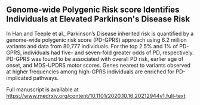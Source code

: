 ## Genome-wide Polygenic Risk score Identifies Individuals at Elevated Parkinson's Disease Risk

In Han and Teeple et al., Parkinson’s Disease inherited risk is quantified by a genome-wide polygenic risk score (PD-GPRS) approach using 6.2 million variants and data from 80,777 individuals. For the top 2.5% and 1% of PD-GPRS, individuals had five- and seven-fold greater odds of PD, respectively. PD-GPRS was found to be associated with overall PD risk, earlier age of onset, and MDS-UPDRS motor scores. Genes nearest to variants observed at higher frequencies among high-GPRS individuals are enriched for PD-implicated pathways.

Full manuscript is available at https://www.medrxiv.org/content/10.1101/2020.10.16.20212944v1.full-text
